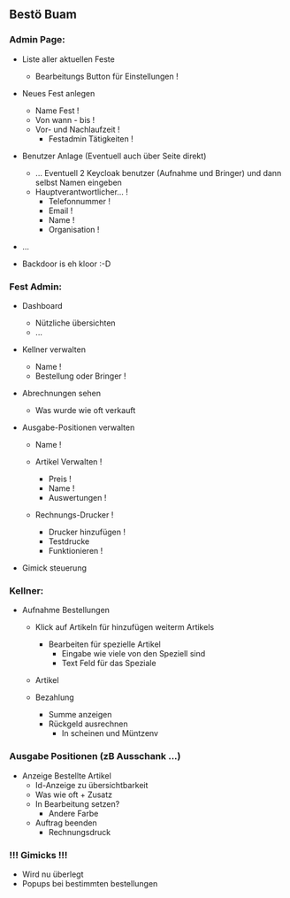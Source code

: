 ## Bestö Buam


### Admin Page:
- Liste aller aktuellen Feste
    - Bearbeitungs Button für Einstellungen !
- Neues Fest anlegen
    - Name Fest !
    - Von wann - bis !
    - Vor- und Nachlaufzeit !
        - Festadmin Tätigkeiten !

- Benutzer Anlage (Eventuell auch über Seite direkt)
    - ... Eventuell 2 Keycloak benutzer (Aufnahme und Bringer) und dann selbst Namen eingeben
    - Hauptverantwortlicher... !
        - Telefonnummer !
        - Email !
        - Name !
        - Organisation !
- ...
- Backdoor is eh kloor :-D

### Fest Admin:
- Dashboard
    - Nützliche übersichten 
    - ...

- Kellner verwalten
    - Name !
    - Bestellung oder Bringer !

- Abrechnungen sehen
    - Was wurde wie oft verkauft 

- Ausgabe-Positionen verwalten
    - Name  !
    - Artikel Verwalten !
        - Preis !
        - Name !
        - Auswertungen !

    - Rechnungs-Drucker !
        - Drucker hinzufügen !
        - Testdrucke 
        - Funktionieren !

- Gimick steuerung

### Kellner:
- Aufnahme Bestellungen
    - Klick auf Artikeln für hinzufügen weiterm Artikels
        - Bearbeiten für spezielle Artikel
            - Eingabe wie viele von den Speziell sind
            - Text Feld für das Speziale

    - Artikel
    - Bezahlung
        - Summe anzeigen
        - Rückgeld ausrechnen
            - In scheinen und Müntzenv

### Ausgabe Positionen (zB Ausschank ...)
- Anzeige Bestellte Artikel
    - Id-Anzeige zu übersichtbarkeit
    - Was wie oft + Zusatz
    - In Bearbeitung setzen?
        - Andere Farbe
    - Auftrag beenden
        - Rechnungsdruck


### !!! Gimicks !!!
- Wird nu überlegt
- Popups bei bestimmten bestellungen